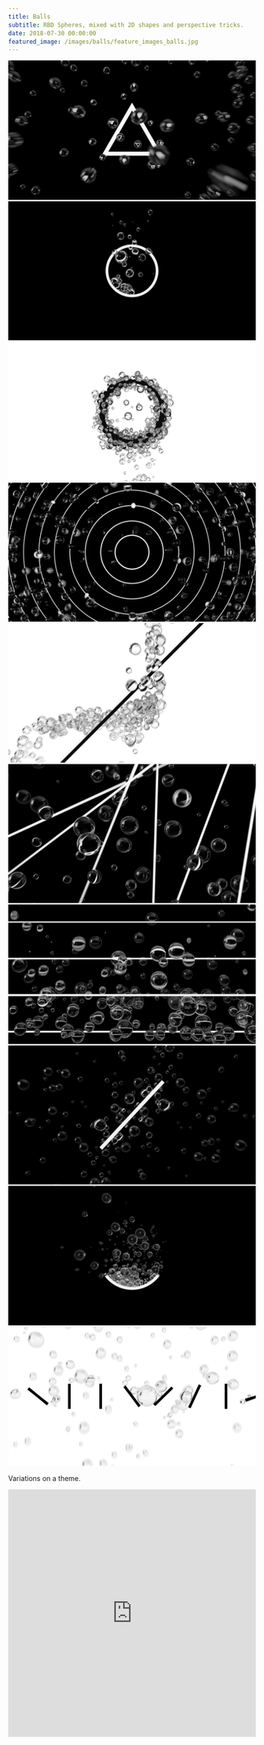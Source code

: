 ```yaml
---
title: Balls
subtitle: RBD Spheres, mixed with 2D shapes and perspective tricks.
date: 2018-07-30 00:00:00
featured_image: /images/balls/feature_images_balls.jpg
---
```


<div class="gallery" data-columns="2">
	<img src="/images/balls/balls_1.jpg">
	<img src="/images/balls/balls_2.jpg">
	<img src="/images/balls/balls_3.jpg">
	<img src="/images/balls/balls_4.jpg">
	<img src="/images/balls/balls_10.jpg">
	<img src="/images/balls/balls_5.jpg">
	<img src="/images/balls/balls_6.jpg">
	<img src="/images/balls/balls_7.jpg">
	<img src="/images/balls/balls_8.jpg">
	<img src="/images/balls/balls_9.jpg">
</div>

Variations on a theme.

<div style="padding:0 0 0 0;position:relative;"><iframe src="https://player.vimeo.com/video/1030195098?title=0&amp;byline=0&amp;portrait=0&amp;badge=0&amp;autopause=0&amp;player_id=0&amp;app_id=58479" frameborder="0" allow="autoplay; fullscreen; picture-in-picture; clipboard-write" style="position:absolute;top:0;left:0;width:100%;height:100%;" title="Redshift_tada 2"></iframe></div><script src="https://player.vimeo.com/api/player.js"></script>

<div style="padding:0 0 0 0;position:relative;"><iframe src="https://player.vimeo.com/video/1030195081?title=0&amp;byline=0&amp;portrait=0&amp;badge=0&amp;autopause=0&amp;player_id=0&amp;app_id=58479" frameborder="0" allow="autoplay; fullscreen; picture-in-picture; clipboard-write" style="position:absolute;top:0;left:0;width:100%;height:100%;" title="Redshift_spiral_tube"></iframe></div><script src="https://player.vimeo.com/api/player.js"></script>

<div style="padding:0 0 0 0;position:relative;"><iframe src="https://player.vimeo.com/video/1030195055?title=0&amp;byline=0&amp;portrait=0&amp;badge=0&amp;autopause=0&amp;player_id=0&amp;app_id=58479" frameborder="0" allow="autoplay; fullscreen; picture-in-picture; clipboard-write" style="position:absolute;top:0;left:0;width:100%;height:100%;" title="Redshift_spin"></iframe></div><script src="https://player.vimeo.com/api/player.js"></script>

<div style="padding:0 0 0 0;position:relative;"><iframe src="https://player.vimeo.com/video/1030195017?title=0&amp;byline=0&amp;portrait=0&amp;badge=0&amp;autopause=0&amp;player_id=0&amp;app_id=58479" frameborder="0" allow="autoplay; fullscreen; picture-in-picture; clipboard-write" style="position:absolute;top:0;left:0;width:100%;height:100%;" title="Redshift_rise_past"></iframe></div><script src="https://player.vimeo.com/api/player.js"></script>

<div style="padding:0 0 0 0;position:relative;"><iframe src="https://player.vimeo.com/video/1030195001?title=0&amp;byline=0&amp;portrait=0&amp;badge=0&amp;autopause=0&amp;player_id=0&amp;app_id=58479" frameborder="0" allow="autoplay; fullscreen; picture-in-picture; clipboard-write" style="position:absolute;top:0;left:0;width:100%;height:100%;" title="Redshift_popup"></iframe></div><script src="https://player.vimeo.com/api/player.js"></script>

<div style="padding:0 0 0 0;position:relative;"><iframe src="https://player.vimeo.com/video/1030194993?title=0&amp;byline=0&amp;portrait=0&amp;badge=0&amp;autopause=0&amp;player_id=0&amp;app_id=58479" frameborder="0" allow="autoplay; fullscreen; picture-in-picture; clipboard-write" style="position:absolute;top:0;left:0;width:100%;height:100%;" title="Redshift_peel"></iframe></div><script src="https://player.vimeo.com/api/player.js"></script>

<div style="padding:0 0 0 0;position:relative;"><iframe src="https://player.vimeo.com/video/1030194974?title=0&amp;byline=0&amp;portrait=0&amp;badge=0&amp;autopause=0&amp;player_id=0&amp;app_id=58479" frameborder="0" allow="autoplay; fullscreen; picture-in-picture; clipboard-write" style="position:absolute;top:0;left:0;width:100%;height:100%;" title="Redshift_mirror"></iframe></div><script src="https://player.vimeo.com/api/player.js"></script>

<div style="padding:0 0 0 0;position:relative;"><iframe src="https://player.vimeo.com/video/1030194957?title=0&amp;byline=0&amp;portrait=0&amp;badge=0&amp;autopause=0&amp;player_id=0&amp;app_id=58479" frameborder="0" allow="autoplay; fullscreen; picture-in-picture; clipboard-write" style="position:absolute;top:0;left:0;width:100%;height:100%;" title="Redshift_main"></iframe></div><script src="https://player.vimeo.com/api/player.js"></script>

<div style="padding:100% 0 0 0;position:relative;"><iframe src="https://player.vimeo.com/video/1030194923?title=0&amp;byline=0&amp;portrait=0&amp;badge=0&amp;autopause=0&amp;player_id=0&amp;app_id=58479" frameborder="0" allow="autoplay; fullscreen; picture-in-picture; clipboard-write" style="position:absolute;top:0;left:0;width:100%;height:100%;" title="Redshift_horzfloat"></iframe></div><script src="https://player.vimeo.com/api/player.js"></script>

<div style="padding:0 0 0 0;position:relative;"><iframe src="https://player.vimeo.com/video/1030194894?title=0&amp;byline=0&amp;portrait=0&amp;badge=0&amp;autopause=0&amp;player_id=0&amp;app_id=58479" frameborder="0" allow="autoplay; fullscreen; picture-in-picture; clipboard-write" style="position:absolute;top:0;left:0;width:100%;height:100%;" title="Redshift_float"></iframe></div><script src="https://player.vimeo.com/api/player.js"></script>

<div style="padding:0 0 0 0;position:relative;"><iframe src="https://player.vimeo.com/video/1030194841?title=0&amp;byline=0&amp;portrait=0&amp;badge=0&amp;autopause=0&amp;player_id=0&amp;app_id=58479" frameborder="0" allow="autoplay; fullscreen; picture-in-picture; clipboard-write" style="position:absolute;top:0;left:0;width:100%;height:100%;" title="Redshift_emerge"></iframe></div><script src="https://player.vimeo.com/api/player.js"></script>

<div style="padding:0 0 0 0;position:relative;"><iframe src="https://player.vimeo.com/video/1030194796?title=0&amp;byline=0&amp;portrait=0&amp;badge=0&amp;autopause=0&amp;player_id=0&amp;app_id=58479" frameborder="0" allow="autoplay; fullscreen; picture-in-picture; clipboard-write" style="position:absolute;top:0;left:0;width:100%;height:100%;" title="Redshift_cross_attract"></iframe></div><script src="https://player.vimeo.com/api/player.js"></script>

<div style="padding:0 0 0 0;position:relative;"><iframe src="https://player.vimeo.com/video/1030194769?title=0&amp;byline=0&amp;portrait=0&amp;badge=0&amp;autopause=0&amp;player_id=0&amp;app_id=58479" frameborder="0" allow="autoplay; fullscreen; picture-in-picture; clipboard-write" style="position:absolute;top:0;left:0;width:100%;height:100%;" title="Redshift_cluster"></iframe></div><script src="https://player.vimeo.com/api/player.js"></script>

<div style="padding:0 0 0 0;position:relative;"><iframe src="https://player.vimeo.com/video/1030194747?title=0&amp;byline=0&amp;portrait=0&amp;badge=0&amp;autopause=0&amp;player_id=0&amp;app_id=58479" frameborder="0" allow="autoplay; fullscreen; picture-in-picture; clipboard-write" style="position:absolute;top:0;left:0;width:100%;height:100%;" title="Redshift_bubblemask"></iframe></div><script src="https://player.vimeo.com/api/player.js"></script>


